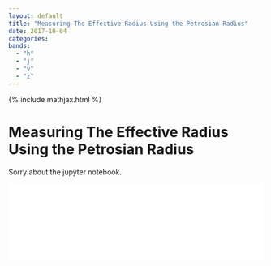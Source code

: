 ```yaml
---
layout: default
title: "Measuring The Effective Radius Using the Petrosian Radius"
date: 2017-10-04
categories:
bands:
  - "h"
  - "j"
  - "v"
  - "z"
---
```


{% include mathjax.html  %}

# Measuring The Effective Radius Using the Petrosian Radius

Sorry about the jupyter notebook. 

<script> 
	function resizeIframe(obj) { obj.style.height = obj.contentWindow.document.body.scrollHeight + 'px'; } 
</script> 
<iframe src="{{ site.baseurl }}/assets/files/2017-10-4/PetrosianRadius.html" width="100%" onload="resizeIframe(this)" frameBorder="0"> 
</iframe> 